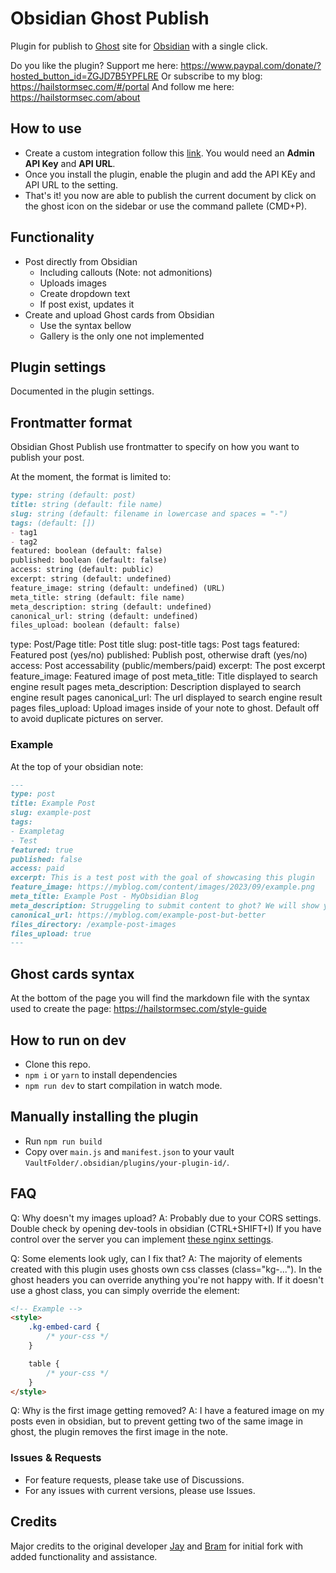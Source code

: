 # Obsidian Ghost Publish

Plugin for publish to [Ghost](https://ghost.org/) site for [Obsidian](https://obsidian.md/) with a single click.

Do you like the plugin? 
Support me here: https://www.paypal.com/donate/?hosted_button_id=ZGJD7B5YPFLRE 
Or subscribe to my blog: https://hailstormsec.com/#/portal
And follow me here: https://hailstormsec.com/about

## How to use

- Create a custom integration follow this [link](https://ghost.org/integrations/custom-integrations/). You would need an **Admin API Key** and **API URL**.
- Once you install the plugin, enable the plugin and add the API KEy and API URL to the setting.
- That's it! you now are able to publish the current document by click on the ghost icon on the sidebar or use the command pallete (CMD+P).

## Functionality

- Post directly from Obsidian
    - Including callouts (Note: not admonitions)
    - Uploads images
    - Create dropdown text
    - If post exist, updates it
- Create and upload Ghost cards from Obsidian
    - Use the syntax bellow
    - Gallery is the only one not implemented

## Plugin settings

Documented in the plugin settings.

## Frontmatter format

Obsidian Ghost Publish use frontmatter to specify on how you want to publish your post.

At the moment, the format is limited to:

```md
type: string (default: post)
title: string (default: file name)
slug: string (default: filename in lowercase and spaces = "-")
tags: (default: [])
- tag1
- tag2
featured: boolean (default: false)
published: boolean (default: false)
access: string (default: public)
excerpt: string (default: undefined)
feature_image: string (default: undefined) (URL)
meta_title: string (default: file name)
meta_description: string (default: undefined)
canonical_url: string (default: undefined)
files_upload: boolean (default: false)
```
type: Post/Page
title: Post title
slug: post-title
tags: Post tags
featured: Featured post (yes/no)
published: Publish post, otherwise draft (yes/no)
access: Post accessability (public/members/paid)
excerpt: The post excerpt
feature_image: Featured image of post
meta_title: Title displayed to search engine result pages
meta_description: Description displayed to search engine result pages
canonical_url: The url displayed to search engine result pages
files_upload: Upload images inside of your note to ghost. Default off to avoid duplicate pictures on server.

### Example
At the top of your obsidian note:
```md
---
type: post
title: Example Post
slug: example-post
tags:
- Exampletag
- Test
featured: true
published: false
access: paid
excerpt: This is a test post with the goal of showcasing this plugin
feature_image: https://myblog.com/content/images/2023/09/example.png
meta_title: Example Post - MyObsidian Blog
meta_description: Struggeling to submit content to ghot? We will show you in this article!
canonical_url: https://myblog.com/example-post-but-better
files_directory: /example-post-images
files_upload: true
---
```

## Ghost cards syntax

At the bottom of the page you will find the markdown file with the syntax used to create the page: https://hailstormsec.com/style-guide

## How to run on dev

- Clone this repo.
- `npm i` or `yarn` to install dependencies
- `npm run dev` to start compilation in watch mode.

## Manually installing the plugin

- Run `npm run build`
- Copy over `main.js` and `manifest.json` to your vault `VaultFolder/.obsidian/plugins/your-plugin-id/`.

## FAQ

Q: Why doesn't my images upload?
A: Probably due to your CORS settings. Double check by opening dev-tools in obsidian (CTRL+SHIFT+I) If you have control over the server you can implement [these nginx settings](https://enable-cors.org/server_nginx.html).

Q: Some elements look ugly, can I fix that?
A: The majority of elements created with this plugin uses ghosts own css classes (class="kg-..."). In the ghost headers you can override anything you're not happy with. If it doesn't use a ghost class, you can simply override the element:

```html
<!-- Example -->
<style>
    .kg-embed-card {
        /* your-css */
    }

    table {
        /* your-css */
    }
</style>
```

Q: Why is the first image getting removed?
A: I have a featured image on my posts even in obsidian, but to prevent getting two of the same image in ghost, the plugin removes the first image in the note.

### Issues & Requests

- For feature requests, please take use of Discussions.
- For any issues with current versions, please use Issues.

## Credits

Major credits to the original developer [Jay](https://github.com/jaynguyens) and [Bram](https://github.com/bramses) for initial fork with added functionality and assistance.